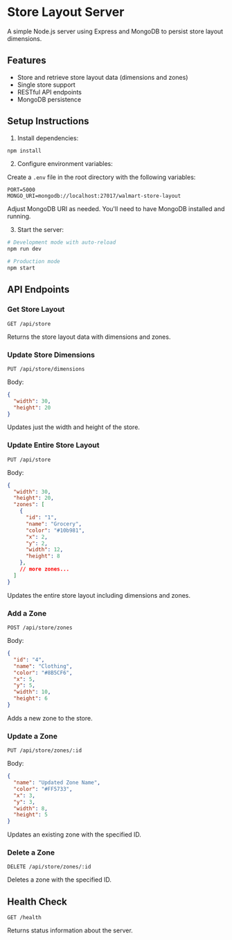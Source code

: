 # Store Layout Server

A simple Node.js server using Express and MongoDB to persist store layout dimensions.

## Features

- Store and retrieve store layout data (dimensions and zones)
- Single store support
- RESTful API endpoints
- MongoDB persistence

## Setup Instructions

1. Install dependencies:

```bash
npm install
```

2. Configure environment variables:

Create a `.env` file in the root directory with the following variables:

```
PORT=5000
MONGO_URI=mongodb://localhost:27017/walmart-store-layout
```

Adjust MongoDB URI as needed. You'll need to have MongoDB installed and running.

3. Start the server:

```bash
# Development mode with auto-reload
npm run dev

# Production mode
npm start
```

## API Endpoints

### Get Store Layout

```
GET /api/store
```

Returns the store layout data with dimensions and zones.

### Update Store Dimensions

```
PUT /api/store/dimensions
```

Body:
```json
{
  "width": 30,
  "height": 20
}
```

Updates just the width and height of the store.

### Update Entire Store Layout

```
PUT /api/store
```

Body:
```json
{
  "width": 30,
  "height": 20,
  "zones": [
    {
      "id": "1",
      "name": "Grocery",
      "color": "#10b981",
      "x": 2,
      "y": 2,
      "width": 12,
      "height": 8
    },
    // more zones...
  ]
}
```

Updates the entire store layout including dimensions and zones.

### Add a Zone

```
POST /api/store/zones
```

Body:
```json
{
  "id": "4",
  "name": "Clothing",
  "color": "#8B5CF6",
  "x": 5,
  "y": 5,
  "width": 10,
  "height": 6
}
```

Adds a new zone to the store.

### Update a Zone

```
PUT /api/store/zones/:id
```

Body:
```json
{
  "name": "Updated Zone Name",
  "color": "#FF5733",
  "x": 3,
  "y": 3,
  "width": 8,
  "height": 5
}
```

Updates an existing zone with the specified ID.

### Delete a Zone

```
DELETE /api/store/zones/:id
```

Deletes a zone with the specified ID.

## Health Check

```
GET /health
```

Returns status information about the server.
